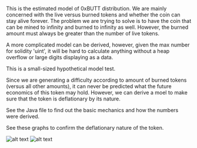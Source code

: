 This is the estimated model of 0xBUTT distribution. We are mainly concerned with the live versus burned tokens and whether the coin can stay alive forever. The problem we are trying to solve is to have the coin that can be mined to infinity and burned to infinity as well. However, the burned amount must always be greater than the number of live tokens.

A more complicated model can be derived, however, given the max number for solidity 'uint', it will be hard to calculate anything without a heap overflow or large digits displaying as a data.

This is a small-sized hypothetical model test.

Since we are generating a difficulty according to amount of burned tokens (versus all other amounts), it can never be predicted what the future economics of this token may hold.  However, we can derive a moel to make sure that the token is deflationary by its nature.

See the Java file to find out the basic mechanics and how the numbers were derived.

See these graphs to confirm the deflationary nature of the token.


![alt text](https://raw.githubusercontent.com/butttcoin/ButtCoinV2/master/emulations/estimated/Selection_138.png)
![alt text](https://raw.githubusercontent.com/butttcoin/ButtCoinV2/master/emulations/estimated/Selection_139.png)
